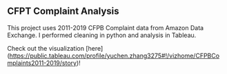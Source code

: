 ## CFPT Complaint Analysis

This project uses 2011-2019 CFPB Complaint data from Amazon Data Exchange. I performed cleaning in python and analysis in Tableau. 

Check out the visualization [here] (https://public.tableau.com/profile/yuchen.zhang3275#!/vizhome/CFPBComplaints2011-2019/story)!              
